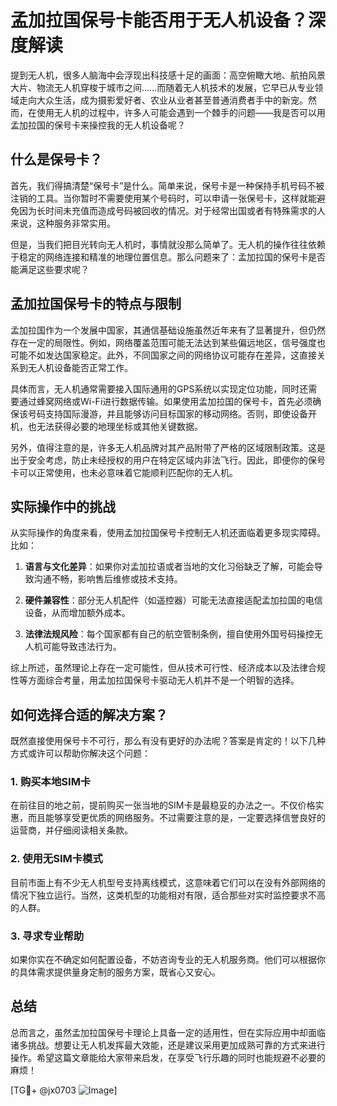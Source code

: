 # 孟加拉国保号卡能否用于无人机设备？深度解读

提到无人机，很多人脑海中会浮现出科技感十足的画面：高空俯瞰大地、航拍风景大片、物流无人机穿梭于城市之间……而随着无人机技术的发展，它早已从专业领域走向大众生活，成为摄影爱好者、农业从业者甚至普通消费者手中的新宠。然而，在使用无人机的过程中，许多人可能会遇到一个棘手的问题——我是否可以用孟加拉国的保号卡来操控我的无人机设备呢？

## 什么是保号卡？

首先，我们得搞清楚“保号卡”是什么。简单来说，保号卡是一种保持手机号码不被注销的工具。当你暂时不需要使用某个号码时，可以申请一张保号卡，这样就能避免因为长时间未充值而造成号码被回收的情况。对于经常出国或者有特殊需求的人来说，这种服务非常实用。

但是，当我们把目光转向无人机时，事情就没那么简单了。无人机的操作往往依赖于稳定的网络连接和精准的地理位置信息。那么问题来了：孟加拉国的保号卡是否能满足这些要求呢？

## 孟加拉国保号卡的特点与限制

孟加拉国作为一个发展中国家，其通信基础设施虽然近年来有了显著提升，但仍然存在一定的局限性。例如，网络覆盖范围可能无法达到某些偏远地区，信号强度也可能不如发达国家稳定。此外，不同国家之间的网络协议可能存在差异，这直接关系到无人机设备能否正常工作。

具体而言，无人机通常需要接入国际通用的GPS系统以实现定位功能，同时还需要通过蜂窝网络或Wi-Fi进行数据传输。如果使用孟加拉国的保号卡，首先必须确保该号码支持国际漫游，并且能够访问目标国家的移动网络。否则，即使设备开机，也无法获得必要的地理坐标或其他关键数据。

另外，值得注意的是，许多无人机品牌对其产品附带了严格的区域限制政策。这是出于安全考虑，防止未经授权的用户在特定区域内非法飞行。因此，即便你的保号卡可以正常使用，也未必意味着它能顺利匹配你的无人机。

## 实际操作中的挑战

从实际操作的角度来看，使用孟加拉国保号卡控制无人机还面临着更多现实障碍。比如：

1. **语言与文化差异**：如果你对孟加拉语或者当地的文化习俗缺乏了解，可能会导致沟通不畅，影响售后维修或技术支持。
   
2. **硬件兼容性**：部分无人机配件（如遥控器）可能无法直接适配孟加拉国的电信设备，从而增加额外成本。

3. **法律法规风险**：每个国家都有自己的航空管制条例，擅自使用外国号码操控无人机可能导致违法行为。

综上所述，虽然理论上存在一定可能性，但从技术可行性、经济成本以及法律合规性等方面综合考量，用孟加拉国保号卡驱动无人机并不是一个明智的选择。

## 如何选择合适的解决方案？

既然直接使用保号卡不可行，那么有没有更好的办法呢？答案是肯定的！以下几种方式或许可以帮助你解决这个问题：

### 1. 购买本地SIM卡
在前往目的地之前，提前购买一张当地的SIM卡是最稳妥的办法之一。不仅价格实惠，而且能够享受更优质的网络服务。不过需要注意的是，一定要选择信誉良好的运营商，并仔细阅读相关条款。

### 2. 使用无SIM卡模式
目前市面上有不少无人机型号支持离线模式，这意味着它们可以在没有外部网络的情况下独立运行。当然，这类机型的功能相对有限，适合那些对实时监控要求不高的人群。

### 3. 寻求专业帮助
如果你实在不确定如何配置设备，不妨咨询专业的无人机服务商。他们可以根据你的具体需求提供量身定制的服务方案，既省心又安心。

## 总结

总而言之，虽然孟加拉国保号卡理论上具备一定的适用性，但在实际应用中却面临诸多挑战。想要让无人机发挥最大效能，还是建议采用更加成熟可靠的方式来进行操作。希望这篇文章能给大家带来启发，在享受飞行乐趣的同时也能规避不必要的麻烦！

[TG💪+ @jx0703 ![Image](https://github.com/user-attachments/assets/dbca1d08-cadb-493c-b0ec-ad6f7a83f270)]